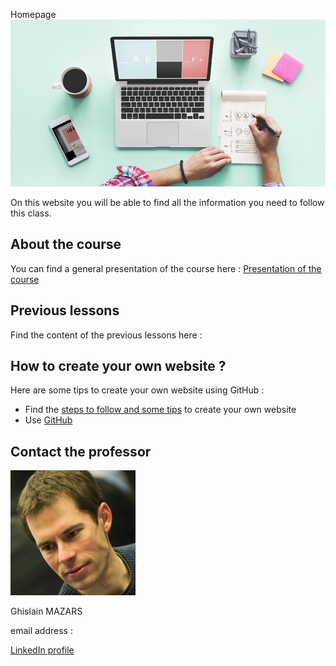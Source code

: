 Homepage
<img src="Create-your-website.jpg">

On this website you will be able to find all the information you need to follow this class.


## About the course
You can find a general presentation of the course here :
[Presentation of the course](https://adelebnt.github.io/Presentation-of-the-course/)


## Previous lessons
Find the content of the previous lessons here :
[](url)


## How to create your own website ?
Here are some tips to create your own website using GitHub :
- Find the [steps to follow and some tips](https://adelebnt.github.io/Create-a-website-on-GitHub/) to create your own website
- Use [GitHub](https://github.com/)

## Contact the professor
<img src="Tech%20data...%20Ghislain%20Mazars.jpg">

Ghislain MAZARS

email address : 

[LinkedIn profile](https://fr.linkedin.com/in/ghislainmazars)
